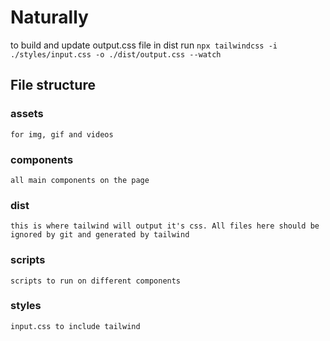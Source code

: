 # Naturally

to build and update output.css file in dist
run `npx tailwindcss -i ./styles/input.css -o ./dist/output.css --watch`

## File structure
### assets
    for img, gif and videos
### components
    all main components on the page
### dist
    this is where tailwind will output it's css. All files here should be ignored by git and generated by tailwind
### scripts
    scripts to run on different components
### styles
    input.css to include tailwind